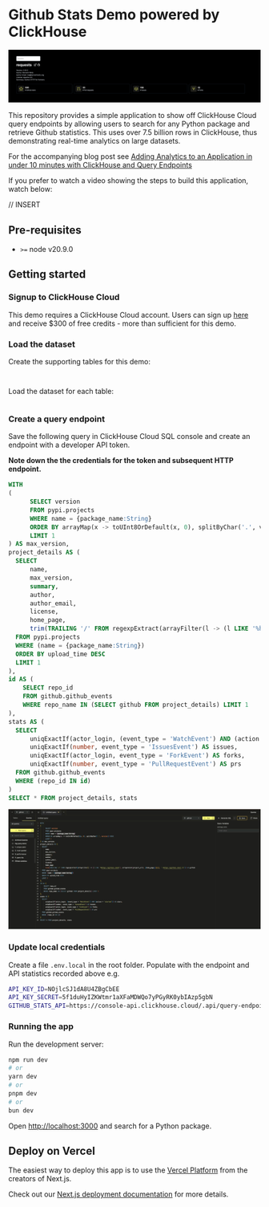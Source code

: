 # Github Stats Demo powered by ClickHouse

![Simple app image](./public/github_stats.png)

This repository provides a simple application to show off ClickHouse Cloud query endpoints by allowing users to search for any Python package and retrieve Github statistics. This uses over 7.5 billion rows in ClickHouse, thus demonstrating real-time analytics on large datasets.

For the accompanying blog post see [Adding Analytics to an Application in under 10 minutes with ClickHouse and Query Endpoints](https://clickhouse.com/blog/adding-analytics-to-an-application-in-under-10-minutes-with-ClickHouse-and-query-endpoints)

If you prefer to watch a video showing the steps to build this application, watch below:

// INSERT



## Pre-requisites

* `>=` node v20.9.0

## Getting started

### Signup to ClickHouse Cloud

This demo requires a ClickHouse Cloud account. Users can sign up [here](https://clickhouse.cloud/signup) and receive $300 of free credits - more than sufficient for this demo.

### Load the dataset

Create the supporting tables for this demo:

```sql

```

```sql


```

Load the dataset for each table:

```sql

```

### Create a query endpoint

Save the following query in ClickHouse Cloud SQL console and create an endpoint with a developer API token.

**Note down the the credentials for the token and subsequent HTTP endpoint.**

```sql
WITH
(
      SELECT version
      FROM pypi.projects
      WHERE name = {package_name:String}
      ORDER BY arrayMap(x -> toUInt8OrDefault(x, 0), splitByChar('.', version)) DESC
      LIMIT 1
) AS max_version,
project_details AS (
  SELECT
      name,
      max_version,
      summary,
      author,
      author_email,
      license,
      home_page,
      trim(TRAILING '/' FROM regexpExtract(arrayFilter(l -> (l LIKE '%https://github.com/%'), arrayConcat(project_urls, [home_page]))[1], '.*https://github.com/(.*)')) AS github
  FROM pypi.projects
  WHERE (name = {package_name:String})
  ORDER BY upload_time DESC
  LIMIT 1
),
id AS (
    SELECT repo_id
    FROM github.github_events
    WHERE repo_name IN (SELECT github FROM project_details) LIMIT 1
),
stats AS (
  SELECT
      uniqExactIf(actor_login, (event_type = 'WatchEvent') AND (action = 'started')) AS stars,
      uniqExactIf(number, event_type = 'IssuesEvent') AS issues,
      uniqExactIf(actor_login, event_type = 'ForkEvent') AS forks,
      uniqExactIf(number, event_type = 'PullRequestEvent') AS prs
  FROM github.github_events
  WHERE (repo_id IN id)
)
SELECT * FROM project_details, stats
```

![Create endpoint](./public/github_stats_endpoint.gif)

### Update local credentials

Create a file `.env.local` in the root folder. Populate with the endpoint and API statistics recorded above e.g.

```bash
API_KEY_ID=NOjlcSJ1dA8U4ZBgCbEE
API_KEY_SECRET=5f1duHyIZKWtmr1aXFaMDWQo7yPGyRK0ybIAzp5gbN
GITHUB_STATS_API=https://console-api.clickhouse.cloud/.api/query-endpoints/cd8584b4-2223-4e52-bb44-66893d170123/run
```

### Running the app

Run the development server:

```bash
npm run dev
# or
yarn dev
# or
pnpm dev
# or
bun dev
```

Open [http://localhost:3000](http://localhost:3000) and search for a Python package.

## Deploy on Vercel

The easiest way to deploy this app is to use the [Vercel Platform](https://vercel.com/new?utm_medium=default-template&filter=next.js&utm_source=create-next-app&utm_campaign=create-next-app-readme) from the creators of Next.js.

Check out our [Next.js deployment documentation](https://nextjs.org/docs/deployment) for more details.
